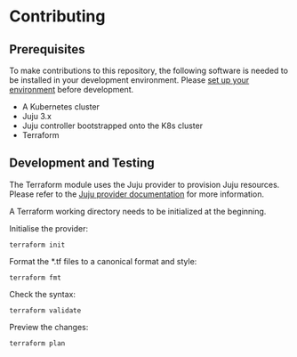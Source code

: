 # Contributing

## Prerequisites

To make contributions to this repository, the following software is needed to be installed in your development environment. Please [set up your environment][set-up-environment] before development.

- A Kubernetes cluster
- Juju 3.x
- Juju controller bootstrapped onto the K8s cluster
- Terraform

## Development and Testing

The Terraform module uses the Juju provider to provision Juju resources. Please refer to the [Juju provider documentation](https://registry.terraform.io/providers/juju/juju/latest/docs) for more information.

A Terraform working directory needs to be initialized at the beginning.

Initialise the provider:

```console
terraform init
```

Format the *.tf files to a canonical format and style:

```console
terraform fmt
```

Check the syntax:

```console
terraform validate
```

Preview the changes:

```console
terraform plan
```

[set-up-environment]: [https://discourse.charmhub.io/t/set-up-your-development-environment-with-microk8s-for-juju-terraform-provider/13109]
